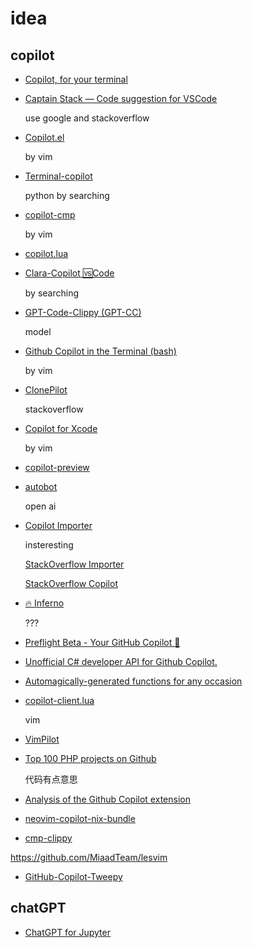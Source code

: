 # idea

## copilot

- [Copilot, for your terminal](https://github.com/m1guelpf/plz-cli)
- [Captain Stack — Code suggestion for VSCode](https://github.com/hieunc229/copilot-clone)

  use google and stackoverflow

- [Copilot.el](https://github.com/zerolfx/copilot.el)

  by vim

- [Terminal-copilot](https://github.com/Methexis-Inc/terminal-copilot)

  python by searching

- [copilot-cmp](https://github.com/zbirenbaum/copilot-cmp)

  by vim

- [copilot.lua](https://github.com/zbirenbaum/copilot.lua)

- [Clara-Copilot 🆚Code](https://github.com/badboysm890/clara-copilot)

  by searching

- [GPT-Code-Clippy (GPT-CC)](https://github.com/CodedotAl/gpt-code-clippy)

  model

- [Github Copilot in the Terminal (bash)](https://github.com/maxwell-bland/copilot-in-the-terminal)

  by vim

- [ClonePilot](https://github.com/Goel25/ClonePilotExtension)

  stackoverflow

- [Copilot for Xcode](https://github.com/intitni/CopilotForXcode)

  by vim

- [copilot-preview](https://github.com/Akshit6828/copilot-preview/tree/main/gallery)

- [autobot](https://github.com/charliermarsh/autobot)

  open ai

- [Copilot Importer](https://github.com/MythicManiac/copilot-import)

  insteresting

  [StackOverflow Importer](https://github.com/drathier/stack-overflow-import)

  [StackOverflow Copilot](https://github.com/Mstrodl/stackoverflow-copilot)

- [🔥 Inferno](https://github.com/ryanjsalva/inferno)

  ???

- [Preflight Beta - Your GitHub Copilot 🛫](https://github.com/returntocorp/preflight-extension)

- [Unofficial C# developer API for Github Copilot.](https://github.com/copilotplayground/CopilotDev.NET)

- [Automagically-generated functions for any occasion](https://github.com/m1guelpf/ai-code)

- [copilot-client.lua](https://github.com/samodostal/copilot-client.lua)

  vim

- [VimPilot](https://github.com/ashzero2/VimPilot/blob/main/plugin/Cheat.vim)

- [Top 100 PHP projects on Github](https://github.com/ozh/top_100_PHP_projects)

  代码有点意思

- [Analysis of the Github Copilot extension](https://github.com/saschaschramm/github-copilot)

- [neovim-copilot-nix-bundle](https://github.com/DoomHammer/neovim-copilot-nix-bundle)

- [cmp-clippy](https://github.com/vappolinario/cmp-clippy)

https://github.com/MiaadTeam/lesvim

- [GitHub-Copilot-Tweepy](https://github.com/NishkarshRaj/GitHub-Copilot-Tweepy)

## chatGPT

- [ChatGPT for Jupyter](https://github.com/TiesdeKok/chat-gpt-jupyter-extension)
